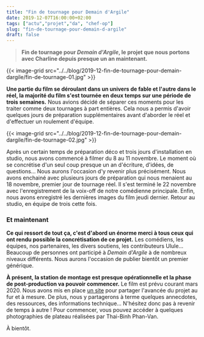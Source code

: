 ```yaml
---
title: "Fin de tournage pour Demain d'Argile"
date: 2019-12-07T16:00:00+02:00
tags: ["actu","projet","da", "chef-op"]
slug: "fin-de-tournage-pour-demain-d-argile"
draft: false
---
```


> **Fin de tournage pour *Demain d'Argile*, le projet que nous portons avec Charline depuis presque un an maintenant.**

{{< image-grid src="../../blog/2019-12-fin-de-tournage-pour-demain-dargile/fin-de-tournage-01.jpg" >}}

**Une partie du film se déroulant dans un univers de fable et l'autre dans le réel, la majorité du film s'est tournée en deux temps sur une période de trois semaines.** Nous avions décidé de séparer ces moments pour les traiter comme deux tournages à part entières. Cela nous a permis d'avoir quelques jours de préparation supplémentaires avant d'aborder le réel et d'effectuer un roulement d'équipe.

{{< image-grid src="../../blog/2019-12-fin-de-tournage-pour-demain-dargile/fin-de-tournage-02.jpg" >}}

Après un certain temps de préparation déco et trois jours d'installation en studio, nous avons commencé à filmer du 8 au 11 novembre. Le moment où se concrétise d'un seul coup presque un an d'écriture, d'idées, de questions... Nous aurons l'occasion d'y revenir plus précisément. Nous avons enchainé avec plusieurs jours de préparation qui nous menaient au 18 novembre, premier jour de tournage réel. Il s'est terminé le 22 novembre avec l'enregistrement de la voix-off de notre comédienne principale. Enfin, nous avons enregistré les dernières images du film jeudi dernier. Retour au studio, en équipe de trois cette fois.

### Et maintenant

**Ce qui ressort de tout ça, c'est d'abord un énorme merci à tous ceux qui ont rendu possible la concrétisation de ce projet.**
Les comédiens, les équipes, nos partenaires, les divers soutiens, les contributeurs Ulule... Beaucoup de personnes ont participé à *Demain d'Argile* à de nombreux niveaux différents. Nous aurons l'occasion de publier bientôt un premier générique.

**À présent, la station de montage est presque opérationnelle et la phase de post-production va pouvoir commencer.** Le film est prévu courant mars 2020. Nous avons mis en place [un site](https://demaindargile.com) pour partager l'avancée du projet au fur et à mesure. De plus, nous y partagerons à terme quelques annecdotes, des ressources, des informations technique... N'hésitez donc pas à revenir de temps à autre ! Pour commencer, vous pouvez accéder à quelques photographies de plateau réalisées par Thai-Binh Phan-Van.

À bientôt.
